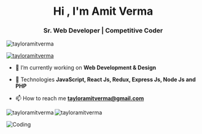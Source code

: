 <!DOCTYPE html>
<html lang="en" dir="ltr">
  <head>
    <meta charset="utf-8">
  </head>
  <body>
    <h1 align="center">Hi , I'm Amit Verma</h1>
    <h3 align="center">Sr. Web Developer | Competitive Coder</h3>
    
<p align="left"> <img src="https://komarev.com/ghpvc/?username=tayloramitverma&label=Profile%20views&color=0e75b6&style=flat" alt="tayloramitverma" /> </p>

<p align="left"> <a href="https://github.com/ryo-ma/github-profile-trophy"><img src="https://github-profile-trophy.vercel.app/?username=tayloramitverma" alt="tayloramitverma" /></a> </p>

- 🔭 I’m currently working on **Web Development & Design**

- 🌱 Technologies **JavaScript, React Js, Redux, Express Js, Node Js and PHP**

- 📫 How to reach me **tayloramitverma@gmail.com**

 <p><img align="left" src="https://github-readme-stats.vercel.app/api?username=tayloramitverma&show_icons=true&locale=en" alt="tayloramitverma" /></p>
 <p>&nbsp;<img align="left" src="https://github-readme-stats.vercel.app/api/top-langs?username=tayloramitverma&show_icons=true&locale=en&layout=compact" alt="tayloramitverma" />  </p>

<p><img align="left" alt="Coding" src="https://i2.wp.com/i.giphy.com/media/349qKnoIBHK1i/giphy-downsized.gif?w=770&ssl=1"></p>
  </body>
</html>
